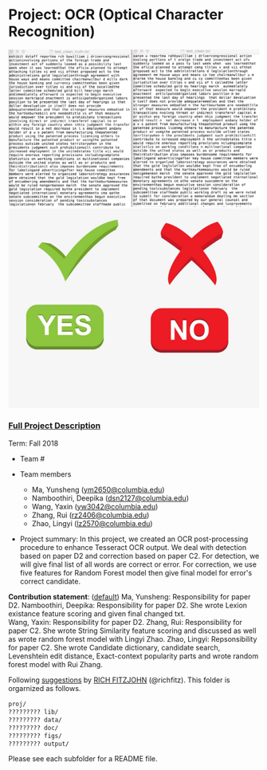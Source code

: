 # Project: OCR (Optical Character Recognition) 

![image](figs/image1.jpg)
![image](figs/image2.jpg)



### [Full Project Description](doc/project4_desc.md)

Term: Fall 2018

+ Team #
+ Team members
	+ Ma, Yunsheng (ym2650@columbia.edu)
	+ Namboothiri, Deepika (dsn2127@columbia.edu)
	+ Wang, Yaxin (yw3042@columbia.edu)
	+ Zhang, Rui (rz2406@columbia.edu)
	+ Zhao, Lingyi (lz2570@columbia.edu)

+ Project summary: In this project, we created an OCR post-processing procedure to enhance Tesseract OCR output. We deal with detection based on paper D2 and correction based on paper C2. For detection, we will give final list of all words are correct or error. For correction, we use five features for Random Forest model then give final model for error's correct candidate. 
	
**Contribution statement**: ([default](doc/a_note_on_contributions.md)) 
Ma, Yunsheng: Responsibility for paper D2. 
Namboothiri, Deepika: Responsibility for paper D2. She wrote Lexion existance feature scoring and given final changed txt.  
Wang, Yaxin: Responsibility for paper D2.
Zhang, Rui: Responsibility for paper C2. She wrote String Similarity feature scoring and discussed as well as wrote random forest model with Lingyi Zhao. 
Zhao, Lingyi: Repsonsibility for paper C2. She wrote Candidate dictionary, candidate search, Levenshtein edit distance, Exact-context popularity parts and wrote random forest model with Rui Zhang. 

Following [suggestions](http://nicercode.github.io/blog/2013-04-05-projects/) by [RICH FITZJOHN](http://nicercode.github.io/about/#Team) (@richfitz). This folder is orgarnized as follows.

```
proj/
????????? lib/
????????? data/
????????? doc/
????????? figs/
????????? output/
```

Please see each subfolder for a README file.
